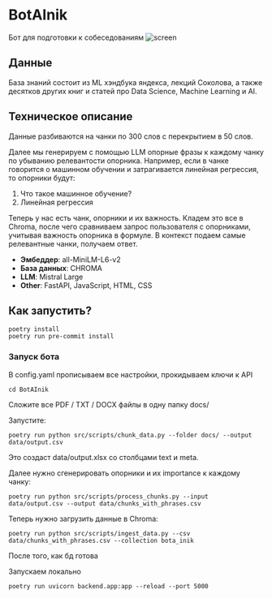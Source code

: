 # BotAInik
Бот для подготовки к собеседованиям
![screen](https://github.com/user-attachments/assets/1b31580f-f19c-4b9d-a56c-d9ba266c3b4e)

## Данные

База знаний состоит из ML хэндбука яндекса, лекций Соколова, а также десятков других книг и статей про Data Science, Machine Learning и AI.

## Техническое описание

Данные разбиваются на чанки по 300 слов с перекрытием в 50 слов.

Далее мы генерируем с помощью LLM опорные фразы к каждому чанку по убыванию релевантости опорника. Например, если в чанке говорится о машинном обучении и затрагивается линейная регрессия, то опорники будут:
1) Что такое машинное обучение?
2) Линейная регрессия

Теперь у нас есть чанк, опорники и их важность. Кладем это все в Chroma, после чего сравниваем запрос пользователя с опорниками, учитывая важность опорника в формуле. В контекст подаем самые релевантные чанки, получаем ответ.

- **Эмбеддер**: all-MiniLM-L6-v2
- **База данных**: CHROMA
- **LLM**: Mistral Large
- **Other**: FastAPI, JavaScript, HTML, CSS


## Как запустить?
```
poetry install
poetry run pre-commit install
```

### Запуск бота
В config.yaml прописываем все настройки, прокидываем ключи к API
```
cd BotAInik
```
Сложите все PDF / TXT / DOCX файлы в одну папку docs/

Запустите:
```
poetry run python src/scripts/chunk_data.py --folder docs/ --output data/output.csv
```
Это создаст data/output.xlsx со столбцами text и meta.

Далее нужно сгенерировать опорники и их importance к каждому чанку:
```
poetry run python src/scripts/process_chunks.py --input data/output.csv --output data/chunks_with_phrases.csv
```

Теперь нужно загрузить данные в Chroma:
```
poetry run python src/scripts/ingest_data.py --csv data/chunks_with_phrases.csv --collection bota_inik
```
После того, как бд готова

Запускаем локально
```
poetry run uvicorn backend.app:app --reload --port 5000
```

